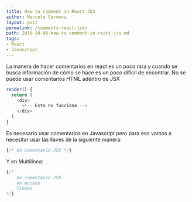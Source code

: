 ```yaml
---
title: How to comment in React JSX
author: Marcelo Carmona
layout: post
permalink: /comments-react-jsx/
path: 2016-10-06-how-to-comment-in-react-jsx.md
tags:
- React
- Javascript
---
```


La manera de hacer comentarios en react es un poco rara y cuando se busca información de cómo se hace es un poco dificil de encontrar.
No se puede usar comentarios HTML adéntro de JSX

```javascript
render() {
  return (
    <div>
      <!-- Esto no funciona -->
    </div>
  )
}
```

Es necesario usar comentarios en Javascript pero para eso vamos a necesitar usar las llaves de la siguiente manera:

```javascript
{/* Un comentario JSX */}
```
Y en Multilinea:
```javascript
{/* 
    Un comentario JSX
    en muchas
    líneas
*/}
```
